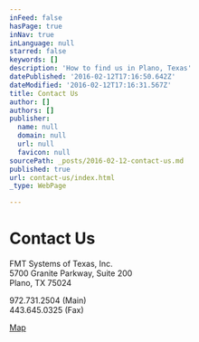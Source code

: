 ```yaml
---
inFeed: false
hasPage: true
inNav: true
inLanguage: null
starred: false
keywords: []
description: 'How to find us in Plano, Texas'
datePublished: '2016-02-12T17:16:50.642Z'
dateModified: '2016-02-12T17:16:31.567Z'
title: Contact Us
author: []
authors: []
publisher:
  name: null
  domain: null
  url: null
  favicon: null
sourcePath: _posts/2016-02-12-contact-us.md
published: true
url: contact-us/index.html
_type: WebPage

---
```

# Contact Us

FMT Systems of Texas, Inc.  
5700 Granite Parkway, Suite 200  
Plano, TX 75024

972.731.2504 (Main)  
443.645.0325 (Fax)

[Map][0]

[0]: https://www.google.com/maps/place/200,+5700+Granite+Pkwy,+Plano,+TX+75024/@33.0875541,-96.8211769,17z/data=!3m1!4b1!4m2!3m1!1s0x864c3cbbdf3c8593:0x19d67f9b71cb284a?hl=en